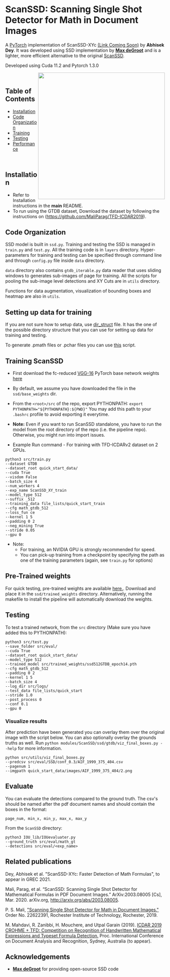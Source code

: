 # ScanSSD: Scanning Single Shot Detector for Math in Document Images

A [PyTorch](http://pytorch.org/) implementation of ScanSSD-XYc [(Link Coming Soon)]() by **Abhisek Dey**. It was developed using SSD implementation by [**Max deGroot**](https://github.com/amdegroot) and is a lighter, more efficient 
alternative to the original [ScanSSD](https://arxiv.org/abs/2003.08005).

Developed using Cuda 11.2 and Pytorch 1.3.0

<img align="right" src=
"https://github.com/maliparag/scanssd/blob/master/images/detailed_math512_arch.png" height = 400/>

&nbsp;
&nbsp;

## Table of Contents
- <a href='#installation'>Installation</a>
- <a href='#code-organization'>Code Organization</a>
- <a href='#training-scanssd'>Training</a>
- <a href='#testing'>Testing</a>
- <a href='#performance'>Performance</a>

&nbsp;
&nbsp;

## Installation
- Refer to Installation instructions in the **main** README.
- To run using the GTDB dataset, Download the dataset by following the instructions on (https://github.com/MaliParag/TFD-ICDAR2019).


## Code Organization
 
SSD model is built in `ssd.py`. Training and testing the SSD is managed in `train.py` and `test.py`. All the training code is in `layers` directory. Hyper-parameters for training and testing can be specified through command line and through `config.py` file inside `data` directory. 

`data` directory also contains `gtdb_iterable.py` data reader that uses sliding windows to generates sub-images of page for training. All the scripts for pooling the sub-image level detections and XY Cuts are in `utils` directory. 

Functions for data augmentation, visualization of bounding boxes and heatmap are also in `utils`. 

## Setting up data for training

If you are not sure how to setup data, use [dir_struct](https://github.com/MaliParag/ScanSSD/blob/master/dir_struct) file. It has the one of the possible directory structure that you can use for setting up data for training and testing. 

To generate .pmath files or .pchar files you can use [this](https://github.com/MaliParag/ScanSSD/blob/master/gtdb/split_annotations_per_page.py) script. 

## Training ScanSSD

- First download the fc-reduced [VGG-16](https://arxiv.org/abs/1409.1556) PyTorch base network weights [here](https://drive.google.com/file/d/1GqiyZ1TglNW5GrNQfXQ72S8mChhJ4_sD/view?usp=sharing)
- By default, we assume you have downloaded the file in the `ssd/base_weights` dir.
- From the `<root>/src` of the repo, export PYTHONPATH: `export PYTHONPATH="${PYTHONPATH}:${PWD}"`
  You may add this path to your `.bashrc` profile to avoid exporting it everytime.
- **Note:** Even if you want to run ScanSSD standalone, you have to run the model from the root directory 
  of the repo (i.e. the pipeline repo). Otherwise, you might run into import issues.

- Example Run command - For training with TFD-ICDARv2 dataset on 2 GPUs. 

```Shell
python3 src/train.py 
--dataset GTDB 
--dataset_root quick_start_data/ 
--cuda True 
--visdom False 
--batch_size 4 
--num_workers 4 
--exp_name ScanSSD_XY_train 
--model_type 512 
--suffix _512 
--training_data file_lists/quick_start_train 
--cfg math_gtdb_512 
--loss_fun ce 
--kernel 1 5 
--padding 0 2 
--neg_mining True 
--stride 0.05 
--gpu 0
```

- Note:
  * For training, an NVIDIA GPU is strongly recommended for speed.
  * You can pick-up training from a checkpoint by specifying the path as one of the training parameters (again, see `train.py` for options)

## Pre-Trained weights

For quick testing, pre-trained weights are available [here.](https://drive.google.com/file/d/1l81P_QVinPkEjlSYisCfQ5M1X2AFdkbv/view?usp=sharing).
Download and place it in the `ssd/trained_weights` directory.
Alternatively, running the makefile to install the pipeline will automatically download the weights.

## Testing
To test a trained network, from the `src` directory (Make sure you have added this to PYTHONPATH):

```Shell
python3 src/test.py 
--save_folder src/eval/ 
--cuda True 
--dataset_root quick_start_data/ 
--model_type 512 
--trained_model src/trained_weights/ssd512GTDB_epoch14.pth 
--cfg math_gtdb_512 
--padding 0 2 
--kernel 1 5 
--batch_size 4  
--log_dir src/logs/ 
--test_data file_lists/quick_start 
--stride 1.0 
--post_process 0 
--conf 0.1 
--gpu 0
```

### Visualize results

After prediction have been generated you can overlay them over the original image with the script below. You can also optionally 
overlay the grounds truths as well. Run `python modules/ScanSSD/ssd/gtdb/viz_final_boxes.py --help` for more information.

```shell
python src/utils/viz_final_boxes.py 
--predcsv src/eval/SSD/conf_0.3/AIF_1999_375_404.csv  
--pagenum 1
--imgpath quick_start_data/images/AIF_1999_375_404/2.png 
```

## Evaluate 
You can evaluate the detections compared to the ground truth. The csv's should be named after
the pdf document names and should contain the boxes in the format:

`page_num, min_x, min_y, max_x, max_y`

From the `ScanSSD` directory:
```Shell
python3 IOU_lib/IOUevaluater.py 
--ground_truth src/eval/math_gt 
--detections src/eval/<exp_name>
```

## Related publications

Dey, Abhisek et al. "ScanSSD-XYc: Faster Detection of Math Formulas", to appear in GREC 2021.

Mali, Parag, et al. “ScanSSD: Scanning Single Shot Detector for Mathematical Formulas in PDF Document Images.” ArXiv:2003.08005 [Cs], Mar. 2020. arXiv.org, http://arxiv.org/abs/2003.08005.

P. S. Mali, ["Scanning Single Shot Detector for Math in Document Images."](https://scholarworks.rit.edu/theses/10210/) Order No. 22622391, Rochester Institute of Technology, Rochester, 2019.

M. Mahdavi, R. Zanibbi, H. Mouchere, and Utpal Garain (2019). [ICDAR 2019 CROHME + TFD: Competition on Recognition of Handwritten Mathematical Expressions and Typeset Formula Detection.](https://www.cs.rit.edu/~rlaz/files/CROHME+TFD%E2%80%932019.pdf) Proc. International Conference on Document Analysis and Recognition, Sydney, Australia (to appear).

## Acknowledgements
- [**Max deGroot**](https://github.com/amdegroot) for providing open-source SSD code
